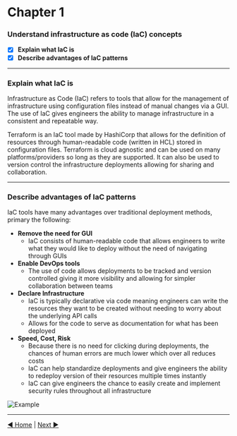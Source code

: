 # Chapter 1
### **Understand infrastructure as code (IaC) concepts**
- [X] **Explain what IaC is**  
- [X] **Describe advantages of IaC patterns**  

---

### **Explain what IaC is**
Infrastructure as Code (IaC) refers to tools that allow for the management of infrastructure using configuration files instead of manual changes via a GUI. The use of IaC gives engineers the ability to manage infrastructure in a consistent and repeatable way. 

Terraform is an IaC tool made by HashiCorp that allows for the definition of resources through human-readable code (written in HCL) stored in configuration files. Terraform is cloud agnostic and can be used on many platforms/providers so long as they are supported. It can also be used to version control the infrastructure deployments allowing for sharing and collaboration.

---

### **Describe advantages of IaC patterns**
IaC tools have many advantages over traditional deployment methods, primary the following:
  - **Remove the need for GUI**
    - IaC consists of human-readable code that allows engineers to write what they would like to deploy without the need of navigating through GUIs
  - **Enable DevOps tools**
    - The use of code allows deployments to be tracked and version controlled giving it more visibility and allowing for simpler collaboration between teams
  - **Declare Infrastructure**
    - IaC is typically declarative via code meaning engineers can write the resources they want to be created without needing to worry about the underlying API calls
    - Allows for the code to serve as documentation for what has been deployed
  - **Speed, Cost, Risk**
    - Because there is no need for clicking during deployments, the chances of human errors are much lower which over all reduces costs
    - IaC can help standardize deployments and give engineers the ability to redeploy version of their resources multiple times instantly
    - IaC can give engineers the chance to easily create and implement security rules throughout all infrastructure 

![Example](https://mktg-content-api-hashicorp.vercel.app/api/assets?product=tutorials&version=main&asset=public%2Fimg%2Fterraform%2Fterraform-iac.png)

---
[ ◀︎ Home](../README.md)  | [Next ▶︎ ](/Chapter%202/)